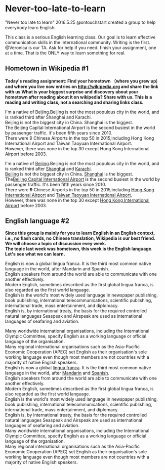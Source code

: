# Never-too-late-to-learn
"Never too late to learn"  2016.5.25 @ontouchstart created a group to help everybody learn English.

This class is a serious English learning class. Our goal is to learn effective communication skills in the international community. Writing is the first.
@Veronica is our TA. Ask for help if you need.
finish your assignment, one at a time.
That is the ONLY way to learn something for real.

## Hometown in Wikipedia #1
**Today's reading assignment:
Find your hometown （where you grew up) and where you live now entries on 
http://wikipedia.org and share the link with us
What is your biggest surprise and discovery about your hometown after reading about it on wikipedia? Share with us.
This is a reading and writing class, not a searching and sharing links class.**

I'm a native of Beijing.Beijing is not the most populous city in the world, and is ranked third after Shanghai and Karachi.   
Beijing is not the biggest city in China. Shanghai is the biggest.  
The Beijing Capital International Airport is the second busiest in the world by passenger traffic. It's been fifth years since 2010.  
There were 9 Chinese Airports in the top 50 in 2015,including Hong Kong International Airport and Taiwan Taoyuan International Airport.  
However, there was none in the top 30 except Hong Kong International Airport before 2003.  

I'm a native of [Beijing](https://en.wikipedia.org/wiki/Beijing).Beijing is not the most populous city in the world, and is ranked third after [Shanghai](https://en.wikipedia.org/wiki/Shanghai) and [Karachi](https://en.wikipedia.org/wiki/Karachi).   
[Beijing](https://en.wikipedia.org/wiki/Beijing) is not the biggest city in China. [Shanghai](https://en.wikipedia.org/wiki/Shanghai) is the biggest.  
The[Beijing Capital International Airport](https://en.wikipedia.org/wiki/Beijing_Capital_International_Airport) is the second busiest in the world by passenger traffic. It's been fifth years since 2010.  
There were **9** Chinese Airports in the top 50 in 2015,including [Hong Kong International Airport](https://en.wikipedia.org/wiki/Hong_Kong_International_Airport) and [Taiwan Taoyuan International Airport](https://en.wikipedia.org/wiki/Taoyuan_International_Airport).  
However, there was none in the top 30 except [Hong Kong International Airport](https://en.wikipedia.org/wiki/Hong_Kong_International_Airport) before 2003.   

## English language #2
**Since this group is mainly for you to learn English in an English context, i.e., no flash cards, no Chinese translation, Wikipedia is our best friend. We will choose a topic of discussion evey week.  
The topic last week was hometown, this week is the English language.  
Let's see what we can learn.**  

English is now a global lingua franca. It is the third most common native language in the world, after Mandarin and Spanish.  
English speakers from around the world are able to communicate with one another effectively.  
Modern English, sometimes described as the first global lingua franca, is also regarded as the first world language.  
English is the world's most widely used language in newspaper publishing, book publishing, international telecommunications, scientific publishing, international trade, mass entertainment, and diplomacy.  
English is, by international treaty, the basis for the required controlled natural languages Seaspeak and Airspeak are used as international languages of seafaring and aviation.  

Many worldwide international organisations, including the International Olympic Committee, specify English as a working language or official language of the organisation.  
Many regional international organisations such as the Asia-Pacific Economic Cooperation (APEC) set English as their organisation's sole working language even though most members are not countries with a majority of native English speakers.  
English is now a global [lingua franca](https://en.wikipedia.org/wiki/Lingua_franca). It is the third most common native language in the world, after [Mandarin](https://en.wikipedia.org/wiki/Standard_Chinese) and [Spanish](https://en.wikipedia.org/wiki/Spanish_language).  
English speakers from around the world are able to communicate with one another effectively.  
Modern English, sometimes described as the first global lingua franca, is also regarded as the first world language.  
English is the world's most widely used language in newspaper publishing, book publishing, international telecommunications, scientific publishing, international trade, mass entertainment, and diplomacy.  
English is, by international treaty, the basis for the required controlled natural languages Seaspeak and Airspeak are used as international languages of seafaring and aviation.  
Many worldwide international organisations, including the International Olympic Committee, specify English as a working language or official language of the organisation.  
Many regional international organisations such as the Asia-Pacific Economic Cooperation (APEC) set English as their organisation's sole working language even though most members are not countries with a majority of native English speakers.  




